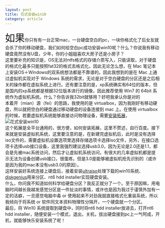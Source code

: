 ```yaml
---
layout: post
title: 花式安装win10
category: article
---
```

<font size='6'>如果</font>你只有有一台正常mac，一台硬盘空白的pc，一块你格式化了后女友就会杀了你的移动硬盘，我们如何给空白pc成功安装win10呢？什么？你说我有移动硬盘竟然没有U盘，少年，你的小姐姐喜欢大房子还是小房子？<br/>
这里要补充的知识是，OS无法对ntfs格式的存储介质写入，只能读取，对于硬盘的格式化最多只能按照fat32的格式去格式化，因此无论怎么想，在 Mac 笔记本上安装OS＋Windows的双系统想法都是不靠谱的。因此我想到的是在 Mac 上通过虚拟机实现对于 Windows 系统的需求，无论是对于空白硬盘的分区还是之后相关的操作都在虚拟系统上进行。还有要注意的是，xp系统确实有64位的版本，但是国内的xp系统都是根据32位版本进行的镜像，因此推荐使用 Win7 的 64bit 系统作为虚拟机系统。什么？你告诉我32bit就够用？好吧我承认你是对的<br/>
本着开（mian）源（fei）的思路，我使用的是 virtualbox，因为我刚好有移动硬盘，所以就把空白的硬盘通过移动硬盘的设备连接到 mac 上。在使用 virtualbox 的时候，若要虚拟机系统能够直接访问物理设备，需要<a href="https://www.virtualbox.org/wiki/Downloads">安装拓展</a>，![花式安装win10](../../../../images/img-08-08-01.png)<br/>
这个拓展是全平台通用的，很方便，如何安装拓展，这里不赘述，自行百度。接下来就是安装虚拟机系统，这里要注意的是，在新建完虚拟机后，此时是没有选择iso文件的，需要虚拟机设置选项里选择存储选项卡选择iso文件，另外，在接口选项卡选择usb接口设备，这里我强烈建议选择usb3.0，因为无论是2.0还是1.1，都会是先被mac系统访问，然后才让虚拟机系统访问，有很大的几率虚拟机都是提示无法为设备创建usb接口，很蛋疼。但是3.0是能够被虚拟机抢先识别的（或许是因为我的mac本没有usb3.0的原因）。<br/>
这样安装好系统连接上硬盘后，接着安装<a href="https://cn.ultraiso.net/xiazai.html">ultraiso</a>处理下载的win10系统、<a href="http://www.diskgenius.cn/download.php">diskgenius</a>用来分区、nt6 hdd installer实现硬盘安装。<br/>
什么，你问我不知道如何科学给硬盘分区？我反正就分了一个。至于原因嘛，用电脑时间越长我越发感觉分区是一件扯淡的事情，或许也是因为我过于谨慎外加有一定的洁癖，一旦感觉电脑中毒 or 使用起来不对劲我就直接格式化重装系统，所以我倾向于将系统 or 软件同文本资料物理性分隔开，一个硬盘就一个分区。<br/>
最后，将 Win10 系统提取到硬盘中，同时将nt6 hdd installer放进去，打开nt6 hdd installer，随便安装一个模式，退出，关机，拔出硬盘接到pc上一气呵成，开机，就能够快乐安装系统了呢！
